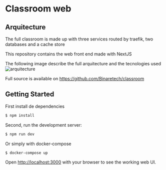 # Classroom web
## Arquitecture

The full classroom is made up with three services routed by traefik, two databases and a cache store

This repository contains the web front end made with NextJS

The following image describe the full arquitecture and the tecnologies used
![arquitecture](https://github.com/Binaretech/classroom/blob/main/img/classroom-diagram.png?raw=true)

Full source is available on https://github.com/Binaretech/classroom


## Getting Started

First install de dependencies
```bash
$ npm install
```

Second, run the development server:

```bash
$ npm run dev
```

Or simply with docker-compose 

```bash
$ docker-compose up
```

Open [http://localhost:3000](http://localhost:3000) with your browser to see the working web UI.